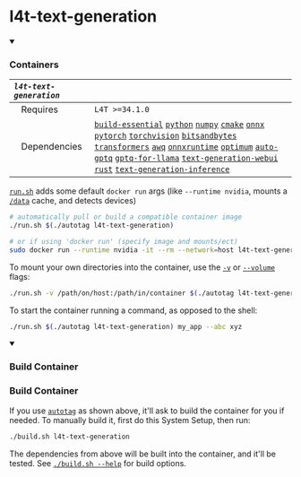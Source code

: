 # l4t-text-generation

<details open>
<summary><h3>Containers</h3></summary>

| ***`l4t-text-generation`*** | |
| :-- | :-- |
| &nbsp;&nbsp;&nbsp;Requires | `L4T >=34.1.0` |
| &nbsp;&nbsp;&nbsp;Dependencies | [`build-essential`](/packages/build-essential) [`python`](/packages/python) [`numpy`](/packages/numpy) [`cmake`](/packages/cmake/cmake_pip) [`onnx`](/packages/onnx) [`pytorch`](/packages/pytorch) [`torchvision`](/packages/pytorch/torchvision) [`bitsandbytes`](/packages/llm/bitsandbytes) [`transformers`](/packages/llm/transformers) [`awq`](/packages/llm/awq) [`onnxruntime`](/packages/onnxruntime) [`optimum`](/packages/llm/optimum) [`auto-gptq`](/packages/llm/auto-gptq) [`gptq-for-llama`](/packages/llm/gptq-for-llama) [`text-generation-webui`](/packages/llm/text-generation-webui) [`rust`](/packages/rust) [`text-generation-inference`](/packages/llm/text-generation-inference) |

</details>

[`run.sh`](/run.sh) adds some default `docker run` args (like `--runtime nvidia`, mounts a [`/data`](/data) cache, and detects devices)
```bash
# automatically pull or build a compatible container image
./run.sh $(./autotag l4t-text-generation)

# or if using 'docker run' (specify image and mounts/ect)
sudo docker run --runtime nvidia -it --rm --network=host l4t-text-generation:35.2.1

```
To mount your own directories into the container, use the [`-v`](https://docs.docker.com/engine/reference/commandline/run/#volume) or [`--volume`](https://docs.docker.com/engine/reference/commandline/run/#volume) flags:
```bash
./run.sh -v /path/on/host:/path/in/container $(./autotag l4t-text-generation)
```
To start the container running a command, as opposed to the shell:
```bash
./run.sh $(./autotag l4t-text-generation) my_app --abc xyz
```
</details>

<details open>
<summary><h3>Build Container</h3></summary>

### Build Container
If you use [`autotag`](/autotag) as shown above, it'll ask to build the container for you if needed.  To manually build it, first do this System Setup, then run:
```bash
./build.sh l4t-text-generation
```
The dependencies from above will be built into the container, and it'll be tested.  See [`./build.sh --help`](/jetson_containers/build.py) for build options.
</details>
